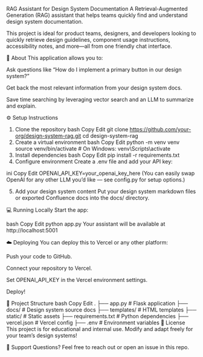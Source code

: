 RAG Assistant for Design System Documentation
A Retrieval-Augmented Generation (RAG) assistant that helps teams quickly find and understand design system documentation.

This project is ideal for product teams, designers, and developers looking to quickly retrieve design guidelines, component usage instructions, accessibility notes, and more—all from one friendly chat interface.

🎯 About
This application allows you to:

Ask questions like “How do I implement a primary button in our design system?”

Get back the most relevant information from your design system docs.

Save time searching by leveraging vector search and an LLM to summarize and explain.

⚙️ Setup Instructions
1. Clone the repository
bash
Copy
Edit
git clone https://github.com/your-org/design-system-rag.git
cd design-system-rag
2. Create a virtual environment
bash
Copy
Edit
python -m venv venv
source venv/bin/activate  # On Windows: venv\Scripts\activate
3. Install dependencies
bash
Copy
Edit
pip install -r requirements.txt
4. Configure environment
Create a .env file and add your API key:

ini
Copy
Edit
OPENAI_API_KEY=your_openai_key_here
(You can easily swap OpenAI for any other LLM you’d like — see config.py for setup options.)

5. Add your design system content
Put your design system markdown files or exported Confluence docs into the docs/ directory.

💻 Running Locally
Start the app:

bash
Copy
Edit
python app.py
Your assistant will be available at http://localhost:5001

☁️ Deploying
You can deploy this to Vercel or any other platform:

Push your code to GitHub.

Connect your repository to Vercel.

Set OPENAI_API_KEY in the Vercel environment settings.

Deploy!

📂 Project Structure
bash
Copy
Edit
.
├── app.py             # Flask application
├── docs/              # Design system source docs
├── templates/         # HTML templates
├── static/            # Static assets
├── requirements.txt   # Python dependencies
├── vercel.json        # Vercel config
├── .env               # Environment variables
📜 License
This project is for educational and internal use. Modify and adapt freely for your team’s design systems!

💬 Support
Questions? Feel free to reach out or open an issue in this repo.

